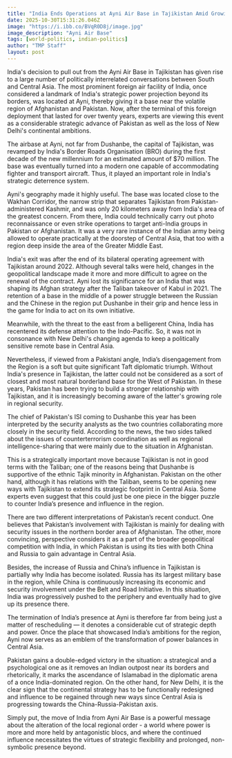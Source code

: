 ```yaml
---
title: "India Ends Operations at Ayni Air Base in Tajikistan Amid Growing Pakistan Influence in the Region"
date: 2025-10-30T15:31:26.046Z
image: "https://i.ibb.co/BVqR0D8j/image.jpg"
image_description: "Ayni Air Base"
tags: [world-politics, indian-politics]
author: "TMP Staff"
layout: post
---
```


India's‍‌‍‍‌‍‌‍‍‌ decision to pull out from the Ayni Air Base in Tajikistan has given rise to a large number of politically interrelated conversations between South and Central Asia. The most prominent foreign air facility of India, once considered a landmark of India's strategic power projection beyond its borders, was located at Ayni, thereby giving it a base near the volatile region of Afghanistan and Pakistan. Now, after the terminal of this foreign deployment that lasted for over twenty years, experts are viewing this event as a considerable strategic advance of Pakistan as well as the loss of New Delhi's continental ambitions.

The airbase at Ayni, not far from Dushanbe, the capital of Tajikistan, was revamped by India's Border Roads Organisation (BRO) during the first decade of the new millennium for an estimated amount of $70 million. The base was eventually turned into a modern one capable of accommodating fighter and transport aircraft. Thus, it played an important role in India's strategic deterrence system.

Ayni's geography made it highly useful. The base was located close to the Wakhan Corridor, the narrow strip that separates Tajikistan from Pakistan-administered Kashmir, and was only 20 kilometers away from India's area of the greatest concern. From there, India could technically carry out photo reconnaissance or even strike operations to target anti-India groups in Pakistan or Afghanistan. It was a very rare instance of the Indian army being allowed to operate practically at the doorstep of Central Asia, that too with a region deep inside the area of the Greater Middle East.

India's exit was after the end of its bilateral operating agreement with Tajikistan around 2022. Although several talks were held, changes in the geopolitical landscape made it more and more difficult to agree on the renewal of the contract. Ayni lost its significance for an India that was shaping its Afghan strategy after the Taliban takeover of Kabul in 2021. The retention of a base in the middle of a power struggle between the Russian and the Chinese in the region put Dushanbe in their grip and hence less in the game for India to act on its own initiative.

Meanwhile, with the threat to the east from a belligerent China, India has recentered its defense attention to the Indo-Pacific. So, it was not in consonance with New Delhi's changing agenda to keep a politically sensitive remote base in Central Asia.

Nevertheless, if viewed from a Pakistani angle, India’s disengagement from the Region is a soft but quite significant Taft diplomatic triumph. Without India's presence in Tajikistan, the latter could not be considered as a sort of closest and most natural borderland base for the West of Pakistan. In these years, Pakistan has been trying to build a stronger relationship with Tajikistan, and it is increasingly becoming aware of the latter's growing role in regional security.

The chief of Pakistan's ISI coming to Dushanbe this year has been interpreted by the security analysts as the two countries collaborating more closely in the security field. According to the news, the two sides talked about the issues of counterterrorism coordination as well as regional intelligence-sharing that were mainly due to the situation in Afghanistan.

This is a strategically important move because Tajikistan is not in good terms with the Taliban; one of the reasons being that Dushanbe is supportive of the ethnic Tajik minority in Afghanistan. Pakistan on the other hand, although it has relations with the Taliban, seems to be opening new ways with Tajikistan to extend its strategic footprint in Central Asia. Some experts even suggest that this could just be one piece in the bigger puzzle to counter India’s presence and influence in the region.

There are two different interpretations of Pakistan’s recent conduct. One believes that Pakistan’s involvement with Tajikistan is mainly for dealing with security issues in the northern border area of Afghanistan. The other, more convincing, perspective considers it as a part of the broader geopolitical competition with India, in which Pakistan is using its ties with both China and Russia to gain advantage in Central Asia.

Besides, the increase of Russia and China’s influence in Tajikistan is partially why India has become isolated. Russia has its largest military base in the region, while China is continuously increasing its economic and security involvement under the Belt and Road Initiative. In this situation, India was progressively pushed to the periphery and eventually had to give up its presence there.

The termination of India’s presence at Ayni is therefore far from being just a matter of rescheduling — it denotes a considerable cut of strategic depth and power. Once the place that showcased India’s ambitions for the region, Ayni now serves as an emblem of the transformation of power balances in Central Asia.

Pakistan gains a double-edged victory in the situation: a strategical and a psychological one as it removes an Indian outpost near its borders and rhetorically, it marks the ascendance of Islamabad in the diplomatic arena of a once India-dominated region. On the other hand, for New Delhi, it is the clear sign that the continental strategy has to be functionally redesigned and influence to be regained through new ways since Central Asia is progressing towards the China-Russia-Pakistan axis.

Simply put, the move of India from Ayni Air Base is a powerful message about the alteration of the local regional order - a world where power is more and more held by antagonistic blocs, and where the continued influence necessitates the virtues of strategic flexibility and prolonged, non-symbolic presence ‍‌‍‍‌‍‌‍‍‌beyond.

